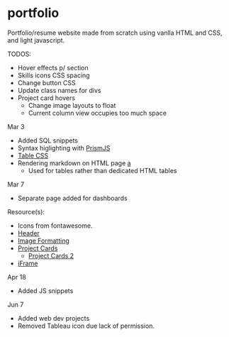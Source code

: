 # portfolio

Portfolio/resume website made from scratch using vanlla HTML and CSS, and light javascript.

TODOS:

- Hover effects p/ section
- Skills icons CSS spacing
- Change button CSS
- Update class names for divs
- Project card hovers
  - Change image layouts to float
  - Current column view occupies too much space

Mar 3

- Added SQL snippets
- Syntax higlighting with [PrismJS](https://prismjs.com/index.html)
- [Table CSS](https://colorlib.com/wp/css3-table-templates/)
- Rendering markdown on HTML page [a](https://www.makeuseof.com/md-block-render-markdown-web-page/)
  - Used for tables rather than dedicated HTML tables

Mar 7

- Separate page added for dashboards

Resource(s):

- Icons from fontawesome.
- [Header](https://www.w3schools.com/howto/howto_js_sticky_header.asp)
- [Image Formatting](https://www.digitalocean.com/community/tutorials/css-cropping-images-object-fit)
- [Project Cards](https://csshint.com/css-card-hover-effects/)
  - [Project Cards 2](https://codepen.io/free-source-code-bd/pen/VwpMNoJ)
- [iFrame](https://stackoverflow.com/questions/23251569/preview-page-on-link-hover)

Apr 18

- Added JS snippets

Jun 7

- Added web dev projects
- Removed Tableau icon due lack of permission.
